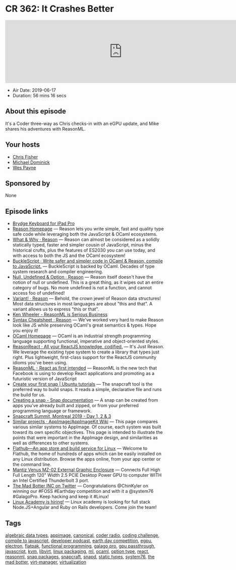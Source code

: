# CR 362: It Crashes Better

<iframe src="https://player.fireside.fm/v2/MLf2ZzhC+L7vWEsDQ?theme=dark" width="740" height="200" frameborder="0" scrolling="no"></iframe>

* Air Date: 2019-06-17
* Duration: 56 mins 16 secs

## About this episode

It's a Coder three-way as Chris checks-in with an eGPU update, and Mike shares his adventures with ReasonML.

## Your hosts
* [Chris Fisher](https://coder.show/hosts/chrislas)
* [Michael Dominick](https://coder.show/hosts/michael)
* [Wes Payne](https://coder.show/hosts/wespayne)

## Sponsored by

None



## Episode links

  * [Brydge Keyboard for iPad Pro](https://www.brydge.com/products/brydge-for-ipad-pro-2018 "Brydge Keyboard for iPad Pro")
  * [Reason Homepage](https://reasonml.github.io/en/ "Reason Homepage") — Reason lets you write simple, fast and quality type safe code while leveraging both the JavaScript & OCaml ecosystems. 
  * [What & Why · Reason](https://reasonml.github.io/docs/en/what-and-why "What & Why · Reason") — Reason can almost be considered as a solidly statically typed, faster and simpler cousin of JavaScript, minus the historical crufts, plus the features of ES2030 you can use today, and with access to both the JS and the OCaml ecosystem! 
  * [BuckleScript · Write safer and simpler code in OCaml & Reason, compile to JavaScript.](https://bucklescript.github.io/ "BuckleScript · Write safer and simpler code in OCaml & Reason, compile to JavaScript.") — BuckleScript is backed by OCaml. Decades of type system research and compiler engineering. 
  * [Null, Undefined & Option · Reason](https://reasonml.github.io/docs/en/null-undefined-option "Null, Undefined & Option · Reason") — Reason itself doesn't have the notion of null or undefined. This is a great thing, as it wipes out an entire category of bugs. No more undefined is not a function, and cannot access foo of undefined! 
  * [Variant! · Reason](https://reasonml.github.io/docs/en/variant "Variant! · Reason") — Behold, the crown jewel of Reason data structures! Most data structures in most languages are about "this and that". A variant allows us to express "this or that".
  * [Ken Wheeler - ReasonML is Serious Business](https://www.youtube.com/watch?v=lzEweA7RPi0&feature=youtu.be "Ken Wheeler - ReasonML is Serious Business")
  * [Syntax Cheatsheet · Reason](https://reasonml.github.io/docs/en/syntax-cheatsheet "Syntax Cheatsheet · Reason") — We've worked very hard to make Reason look like JS while preserving OCaml's great semantics & types. Hope you enjoy it! 
  * [OCaml Homepage](http://ocaml.org/ "OCaml Homepage") — OCaml is an industrial strength programming language supporting functional, imperative and object-oriented styles.
  * [ReasonReact · All your ReactJS knowledge, codified.](https://reasonml.github.io/reason-react/ "ReasonReact · All your ReactJS knowledge, codified.") — It's Just Reason. We leverage the existing type system to create a library that types just right. Plus lightweight, first-class support for the ReactJS community idioms you've been using.
  * [ReasonML - React as first intended](https://www.imaginarycloud.com/blog/reasonml-react-as-first-intended/ "ReasonML - React as first intended") — ReasonML is the new tech that Facebook is using to develop React applications and promoting as a futuristic version of JavaScript 
  * [Create your first snap | Ubuntu tutorials](https://tutorials.ubuntu.com/tutorial/create-your-first-snap#0 "Create your first snap | Ubuntu tutorials") — The snapcraft tool is the preferred way to build snaps. It reads a simple, declarative file and runs the build for us.
  * [Creating a snap - Snap documentation](https://docs.snapcraft.io/creating-a-snap "Creating a snap - Snap documentation") — A snap can be created from apps you’ve already built and zipped, or from your preferred programming language or framework. 
  * [Snapcraft Summit, Montreal 2019 - Day 1, 2 & 3](https://forum.snapcraft.io/t/snapcraft-summit-montreal-2019-day-1-2-3/11763 "Snapcraft Summit, Montreal 2019 - Day 1, 2 & 3")
  * [Similar projects · AppImage/AppImageKit Wiki](https://github.com/AppImage/AppImageKit/wiki/Similar-projects "Similar projects · AppImage/AppImageKit Wiki") — This page compares various similar systems to AppImage. Of course, each system was built toward its own specific objectives. This page is intended to illustrate the points that were important in the AppImage design, and similarities as well as differences to other systems. 
  * [Flathub—An app store and build service for Linux](https://flathub.org/home "Flathub—An app store and build service for Linux") — Welcome to Flathub, the home of hundreds of apps which can be easily installed on any Linux distribution. Browse the apps online, from your app center or the command line.
  * [Mantiz Venus MZ-02 External Graphic Enclosure](https://www.amazon.com/Mantiz-Thunderbolt-Certified-External-interface/dp/B0745H6GTX "Mantiz Venus MZ-02 External Graphic Enclosure") — Connects Full High Full Length 120" Width 2.5 PCIE Desktop Power GPU to computer WITH an Intel Certified Thunderbolt 3 port.
  * [The Mad Botter INC on Twitter](https://twitter.com/TheMadBotterINC/status/1139900287886475264 "The Mad Botter INC on Twitter") — Congratulations @ChinKyler on winning our #FOSS #Earthday competition and with it a @system76 #GalagoPro. Keep hacking and keep it #Linux! 
  * [Linux Academy is hiring!](https://jobs.lever.co/linuxacademy/?department=Engineering&team=General "Linux Academy is hiring!") — Linux academy is looking for full stack Node.JS+Angular and Ruby on Rails developers. Come join the team!



## Tags

[algebraic data types](https://coder.show/tags/algebraic%20data%20types), [appimage](https://coder.show/tags/appimage), [canonical](https://coder.show/tags/canonical), [coder radio](https://coder.show/tags/coder%20radio), [coding challenge](https://coder.show/tags/coding%20challenge), [compile to javascript](https://coder.show/tags/compile%20to%20javascript), [developer podcast](https://coder.show/tags/developer%20podcast), [earth day competition](https://coder.show/tags/earth%20day%20competition), [egpu](https://coder.show/tags/egpu), [electron](https://coder.show/tags/electron), [flatpak](https://coder.show/tags/flatpak), [functional programming](https://coder.show/tags/functional%20programming), [galago pro](https://coder.show/tags/galago%20pro), [gpu passthrough](https://coder.show/tags/gpu%20passthrough), [javascript](https://coder.show/tags/javascript), [kvm](https://coder.show/tags/kvm), [libvirt](https://coder.show/tags/libvirt), [linux packaging](https://coder.show/tags/linux%20packaging), [ml](https://coder.show/tags/ml), [ocaml](https://coder.show/tags/ocaml), [option type](https://coder.show/tags/option%20type), [react](https://coder.show/tags/react), [reasonml](https://coder.show/tags/reasonml), [snap packages](https://coder.show/tags/snap%20packages), [snapcraft](https://coder.show/tags/snapcraft), [snapd](https://coder.show/tags/snapd), [static types](https://coder.show/tags/static%20types), [system76](https://coder.show/tags/system76), [the mad botter](https://coder.show/tags/the%20mad%20botter), [virt-manager](https://coder.show/tags/virt-manager), [virtualization](https://coder.show/tags/virtualization)